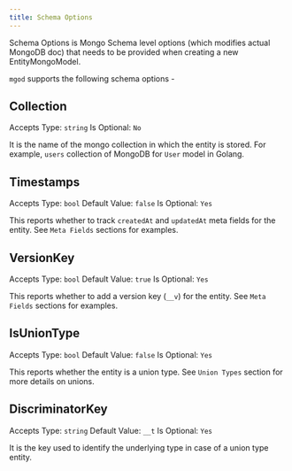 ```yaml
---
title: Schema Options
---
```


Schema Options is Mongo Schema level options (which modifies actual MongoDB doc) that needs to be provided when creating a new EntityMongoModel.

`mgod` supports the following schema options -

## Collection
Accepts Type: `string`
Is Optional: `No`

It is the name of the mongo collection in which the entity is stored. For example, `users` collection of MongoDB for `User` model in Golang.

## Timestamps
Accepts Type: `bool`
Default Value: `false`
Is Optional: `Yes`

This reports whether to track `createdAt` and `updatedAt` meta fields for the entity. See `Meta Fields` sections for examples.

## VersionKey
Accepts Type: `bool`
Default Value: `true`
Is Optional: `Yes`

This reports whether to add a version key (`__v`) for the entity. See `Meta Fields` sections for examples.

## IsUnionType
Accepts Type: `bool`
Default Value: `false`
Is Optional: `Yes`

This reports whether the entity is a union type. See `Union Types` section for more details on unions.

## DiscriminatorKey
Accepts Type: `string`
Default Value: `__t`
Is Optional: `Yes`

It is the key used to identify the underlying type in case of a union type entity.